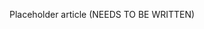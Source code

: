 <!--
title: "Permissions"
description: "Overview of user permissions"
tags: "user permissions manage account"
-->

Placeholder article (NEEDS TO BE WRITTEN)